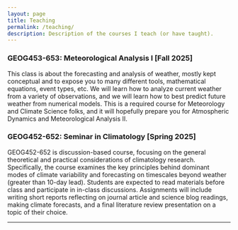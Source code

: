 ```yaml
---
layout: page
title: Teaching
permalink: /teaching/
description: Description of the courses I teach (or have taught).
---
```


### GEOG453-653: Meteorological Analysis I [Fall 2025]

This class is about the forecasting and analysis of weather, mostly kept conceptual and to expose you to many different tools, mathematical equations, event types, etc. We will learn how to analyze current weather from a variety of observations, and we will learn how to best predict future weather from numerical models. This is a required course for Meteorology and Climate Science folks, and it will hopefully prepare you for Atmospheric Dynamics and Meteorological Analysis II.  

### GEOG452-652: Seminar in Climatology [Spring 2025]

GEOG452-652 is discussion-based course, focusing on the general theoretical and practical considerations of climatology research. Specifically, the course examines the key principles behind dominant modes of climate variability and forecasting on timescales beyond weather (greater than 10-day lead). Students are expected to read materials before class and participate in in-class discussions. Assignments will include writing short reports reflecting on journal article and science blog readings, making climate forecasts, and a final literature review presentation on a topic of their choice. 

---




